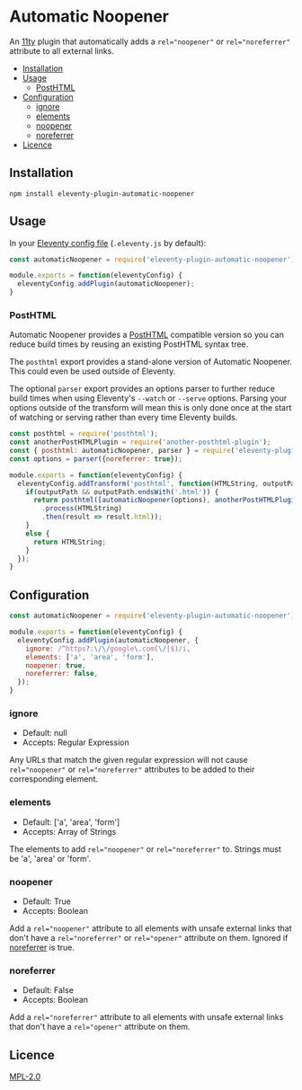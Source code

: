 # Automatic Noopener
An [11ty](https://www.11ty.dev/) plugin that automatically adds a `rel="noopener"` or `rel="noreferrer"` attribute to all external links.


- [Installation](#installation)
- [Usage](#usage)
  - [PostHTML](#posthtml)
- [Configuration](#configuration)
  - [ignore](#ignore)
  - [elements](#elements)
  - [noopener](#noopener)
  - [noreferrer](#noreferrer)
- [Licence](#licence)


## Installation

```shell
npm install eleventy-plugin-automatic-noopener
```


## Usage

In your [Eleventy config file](https://www.11ty.dev/docs/config/) (`.eleventy.js` by default):
```js
const automaticNoopener = require('eleventy-plugin-automatic-noopener');

module.exports = function(eleventyConfig) {
  eleventyConfig.addPlugin(automaticNoopener);
}
```


### PostHTML
Automatic Noopener provides a [PostHTML](https://posthtml.org/) compatible version so you can reduce build times by reusing an existing PostHTML syntax tree.

The `posthtml` export provides a stand-alone version of Automatic Noopener. This could even be used outside of Eleventy.

The optional `parser` export provides an options parser to further reduce build times when using Eleventy's `--watch` or `--serve` options. Parsing your options outside of the transform will mean this is only done once at the start of watching or serving rather than every time Eleventy builds.

```js
const posthtml = require('posthtml');
const anotherPostHTMLPlugin = require('another-posthtml-plugin');
const { posthtml: automaticNoopener, parser } = require('eleventy-plugin-automatic-noopener');
const options = parser({noreferrer: true});

module.exports = function(eleventyConfig) {
  eleventyConfig.addTransform('posthtml', function(HTMLString, outputPath) {
    if(outputPath && outputPath.endsWith('.html')) {
      return posthtml([automaticNoopener(options), anotherPostHTMLPlugin()])
        .process(HTMLString)
        .then(result => result.html));
    }
    else {
      return HTMLString;
    }
  });
}
```


## Configuration
```js
const automaticNoopener = require('eleventy-plugin-automatic-noopener');

module.exports = function(eleventyConfig) {
  eleventyConfig.addPlugin(automaticNoopener, {
    ignore: /^https?:\/\/google\.com(\/|$)/i,
    elements: ['a', 'area', 'form'],
    noopener: true,
    noreferrer: false,
  });
}
```


### ignore
- Default: null
- Accepts: Regular Expression

Any URLs that match the given regular expression will not cause `rel="noopener"` or `rel="noreferrer"` attributes to be added to their corresponding element.


### elements
- Default: ['a', 'area', 'form']
- Accepts: Array of Strings

The elements to add `rel="noopener"` or `rel="noreferrer"` to. Strings must be 'a', 'area' or 'form'.


### noopener
- Default: True
- Accepts: Boolean

Add a `rel="noopener"` attribute to all elements with unsafe external links that don't have a `rel="noreferrer"` or `rel="opener"` attribute on them. Ignored if [noreferrer](#noreferrer) is true.


### noreferrer
- Default: False
- Accepts: Boolean

Add a `rel="noreferrer"` attribute to all elements with unsafe external links that don't have a `rel="opener"` attribute on them.


## Licence
[MPL-2.0](https://choosealicense.com/licenses/mpl-2.0/)